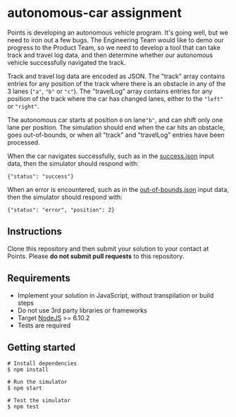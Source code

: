 # autonomous-car assignment

Points is developing an autonomous vehicle program. It's going well, but we
need to iron out a few bugs. The Engineering Team would like to demo our
progress to the Product Team, so we need to develop a tool that can take track
and travel log data, and then determine whether our autonomous vehicle
successfully navigated the track.

Track and travel log data are encoded as JSON. The "track" array contains
entries for any position of the track where there is an obstacle in any of the
3 lanes (`"a"`, `"b"` or `"c"`). The "travelLog" array contains entries for any position of
the track where the car has changed lanes, either to the `"left"` or `"right"`.

The autonomous car starts at position `0` on lane`"b"`, and can shift only one
lane per position. The simulation should end when the car hits an obstacle,
goes out-of-bounds, or when all "track" and "travelLog" entries have been processed.

When the car navigates successfully, such as in the 
[success.json](./input/success.json) input data, then the simulator should
respond with:

    {"status": "success"}
    
When an error is encountered, such as in the
[out-of-bounds.json](./input/out-of-bounds.json) input data, then the simulator
should respond with:

    {"status": "error", "position": 2}

## Instructions

Clone this repository and then submit your solution to your contact at Points.
Please **do not submit pull requests** to this repository.

## Requirements

* Implement your solution in JavaScript, without transpilation or build steps
* Do not use 3rd party libraries or frameworks
* Target [NodeJS](https://nodejs.org/en/) >= 6.10.2
* Tests are required

## Getting started

    # Install dependencies
    $ npm install
    
    # Run the simulator
    $ npm start
    
    # Test the simulator
    $ npm test
